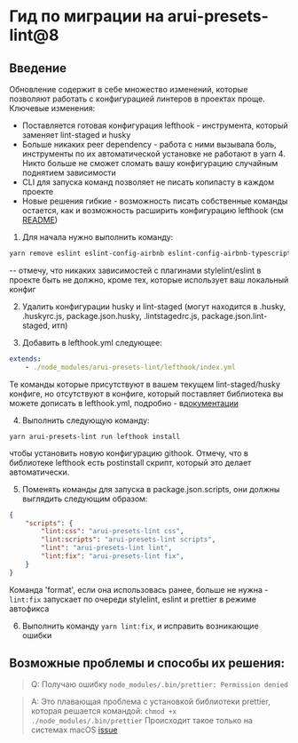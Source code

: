 # Гид по миграции на arui-presets-lint@8

## Введение
Обновление содержит в себе множество изменений, которые позволяют работать с конфигурацией линтеров в проектах проще. Ключевые изменения:
- Поставляется готовая конфигурация lefthook - инструмента, который заменяет lint-staged и husky
- Больше никаких peer dependency - работа с ними вызывала боль, инструменты по их автоматической установке не работают в yarn 4. Никто больше не сможет сломать вашу конфигурацию случайным поднятием зависимости
- CLI для запуска команд позволяет не писать копипасту в каждом проекте
- Новые решения гибкие - возможность писать собственные команды остается, как и возможность расширить конфигурацию lefthook (см [README](./README.md))

1. Для начала нужно выполнить команду:

```bash
yarn remove eslint eslint-config-airbnb eslint-config-airbnb-typescript eslint-config-prettier eslint-import-resolver-typescript eslint-plugin-cypress eslint-plugin-dirnames eslint-plugin-import eslint-plugin-jsx-a11y eslint-plugin-react eslint-plugin-react-hooks eslint-plugin-simple-import-sort eslint-plugin-unicorn lint-staged prettier stylelint @typescript-eslint/parser @typescript-eslint/eslint-plugin stylelint-config-prettier husky kebab-case
```
-- отмечу, что никаких зависимостей с плагинами stylelint/eslint в проекте быть не должно, кроме тех, которые использует ваш локальный конфиг

2. Удалить конфигурации husky и lint-staged (могут находится в .husky, .huskyrc.js, package.json.husky, .lintstagedrc.js, package.json.lint-staged, итп)

3. Добавить в lefthook.yml следующее:
```yaml
extends:
    - ./node_modules/arui-presets-lint/lefthook/index.yml
```

Те команды которые присутствуют в вашем текущем lint-staged/husky конфиге, но отсутствуют в конфиге, который поставляет библиотека вы можете дописать в lefthook.yml, подробно - в[документации](https://github.com/evilmartians/lefthook/blob/master/docs/configuration.md)

4. Выполнить следующую команду:
```
yarn arui-presets-lint run lefthook install
```
чтобы установить новую конфигурацию githook. Отмечу, что в библиотеке lefthook есть postinstall скрипт, который это делает автоматически.

5. Поменять команды для запуска в package.json.scripts, они должны выглядить следующим образом:

```json
{
    "scripts": {
        "lint:css": "arui-presets-lint css",
        "lint:scripts": "arui-presets-lint scripts",
        "lint": "arui-presets-lint lint",
        "lint:fix": "arui-presets-lint fix",
    }
}
```
Команда 'format', если она использовась ранее, больше не нужна - ```lint:fix``` запускает по очереди stylelint, eslint и prettier в режиме автофикса

6. Выполнить команду ```yarn lint:fix```, и исправить возникающие ошибки

## Возможные проблемы и способы их решения:

> Q: Получаю ошибку `node_modules/.bin/prettier: Permission denied`

> A: Это плавающая проблема с установкой библиотеки prettier, которая решается командой: `chmod +x ./node_modules/.bin/prettier`
Происходит такое только на системах macOS [issue](https://github.com/prettier/prettier/issues/15164)
